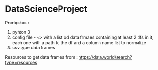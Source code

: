 # DataScienceProject

Preriqsites : 

1. pyhton 3
2. config file - <> with a list od data frmaes containing at least 2 dfs in it, each one with a path to the df and a column name list to normalize
3. csv type data frames


Resources to get data frames from : 
https://data.world/search?type=resources
